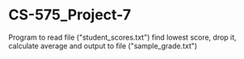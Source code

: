 # CS-575_Project-7
Program to read file ("student_scores.txt") find lowest score, drop it, calculate average and output to file ("sample_grade.txt")
